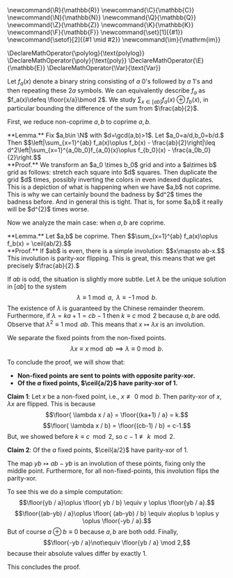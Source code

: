 \newcommand{\R}{\mathbb{R}}
\newcommand{\C}{\mathbb{C}}
\newcommand{\N}{\mathbb{N}}
\newcommand{\Q}{\mathbb{Q}}
\newcommand{\Z}{\mathbb{Z}}
\newcommand{\K}{\mathbb{K}}
\newcommand{\F}{\mathbb{F}}
\newcommand{\set}[1]{\{#1\}}
\newcommand{\setof}[2]{\{#1 \mid #2\}}
\newcommand{\im}{\mathrm{im}}

\DeclareMathOperator{\polylog}{\text{polylog}}
\DeclareMathOperator{\poly}{\text{poly}}
\DeclareMathOperator{\E}{\mathbb{E}}
\DeclareMathOperator{\Var}{\text{Var}}


Let $f_a(x)$ denote a binary string consisting of  $a$ $0$'s
followed by $a$ $1$'s  and then repeating these $2a$ symbols.
We can equivalently describe $f_a$ as $f_a(x)\defeq \floor{x/a}\bmod 2$.
We study $\sum_{x\in [ab]} f_a(x)\oplus f_b(x)$, in particular
bounding the difference of the sum from $\frac{ab}{2}$.

First, we reduce non-coprime $a,b$ to coprime $a,b$.
<div class="lem envbox">**Lemma.**
  Fix $a,b\in \N$ with $d=\gcd(a,b)>1$.  Let $a_0=a/d,b_0=b/d.$
  Then $$\left|\sum_{x=1}^{ab} f_a(x)\oplus f_b(x)  - \frac{ab}{2}\right|\leq
  d^2\left|\sum_{x=1}^{a_0b_0}f_{a_0}(x)\oplus f_{b_0}(x) - \frac{a_0b_0}{2}\right.$$
</div>
<div class="pf envbox">**Proof.**
We transform an $a_0 \times b_0$ grid and into a
$a\times b$ grid as follows: stretch each square into $d$
squares. Then duplicate the grid $d$ times, possibly inverting
the colors in even indexed duplicates.
This is a depiction of what is happening when we have $a,b$ not
coprime. This is why we can certainly bound the badness by $d^2$
times the badness before. And in general this is tight. That is,
for some $a,b$ it really will be $d^{2}$ times worse.
</div>

Now we analyze the main case: when $a,b$ are coprime.

<div class="lem envbox">**Lemma.**
  Let $a,b$ be coprime. 
  Then $$\sum_{x=1}^{ab} f_a(x)\oplus f_b(x) = \ceil{ab/2}.$$
</div>
<div class="pf envbox">**Proof.**
  If $ab$ is even, there is a simple involution:
  $$x\mapsto ab-x.$$
  This involution is parity-xor flipping. This is great, this
  means that we get precisely $\frac{ab}{2}.$

  If $ab$ is odd, the situation is slightly more subtle. 
  Let $\lambda$ be the unique solution in $[ab]$ to the system
  $$\lambda \equiv 1 \bmod a, \;\; \lambda \equiv -1 \bmod b.$$
  The existence of $\lambda$ is guaranteed by the Chinese
  remainder theorem.
  Furthermore, if $\lambda = ka+1=c b -1$ then $k\equiv c \bmod
  2$ because $a,b$ are odd.
  Observe that $\lambda^2\equiv 1\bmod ab$. 
  This means that $x\mapsto \lambda x$ is an involution. 

  We separate the fixed points from the non-fixed points.
  $$\lambda x \equiv x \bmod ab \implies \lambda \equiv 0 \bmod
  b.$$

  To conclude the proof, we will show that:

- **Non-fixed points are sent to points with opposite
    parity-xor.**
- **Of the $a$ fixed points, $\ceil{a/2}$ have parity-xor of  $1$.**

**Claim 1**: Let $x$ be a non-fixed point, i.e., $x\not\equiv 0\bmod b$.
Then parity-xor of  $x,\lambda x$ are flipped.
This is because
$$\floor{ \lambda x / a} = \floor{(ka+1) / a} = k.$$
$$\floor{ \lambda x / b} = \floor{(cb-1) / b} = c-1.$$
But, we showed before $k\equiv c \mod 2$, so  $c-1\not\equiv k
\mod 2$.

**Claim 2**: Of the $a$ fixed points, $\ceil{a/2}$ have parity-xor of  $1$.

The map $yb \mapsto ab-yb$ is an involution of these points,
fixing only the middle point. Furthermore, for all
non-fixed-points, this involution flips the parity-xor.

To see this we do a simple computation:
$$\floor{yb / a}\oplus \floor{ yb / b} \equiv y \oplus \floor{yb
/ a}.$$
$$\floor{(ab-yb) / a}\oplus \floor{ (ab-yb) / b} \equiv a\oplus b \oplus y \oplus \floor{-yb
/ a}.$$
But of course $a\oplus b \equiv 0$ because  $a,b$ are both odd.
Finally, 
$$\floor{-yb / a}\not\equiv \floor{yb / a} \mod 2,$$
because their absolute values differ by exactly $1$.

This concludes the proof.
</div>

